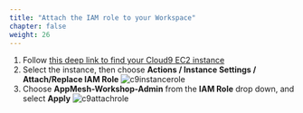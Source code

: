 ```yaml
---
title: "Attach the IAM role to your Workspace"
chapter: false
weight: 26
---
```


1. Follow [this deep link to find your Cloud9 EC2 instance](https://console.aws.amazon.com/ec2/v2/home?#Instances:tag:Name=aws-cloud9-AppMesh-Workshop*;sort=desc:launchTime)
1. Select the instance, then choose **Actions / Instance Settings / Attach/Replace IAM Role**
![c9instancerole](/images/c9instancerole.png)
1. Choose **AppMesh-Workshop-Admin** from the **IAM Role** drop down, and select **Apply**
![c9attachrole](/images/c9attachrole.png)
